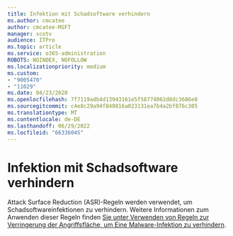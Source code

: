 ```yaml
---
title: Infektion mit Schadsoftware verhindern
ms.author: cmcatee
author: cmcatee-MSFT
manager: scotv
audience: ITPro
ms.topic: article
ms.service: o365-administration
ROBOTS: NOINDEX, NOFOLLOW
ms.localizationpriority: medium
ms.custom:
- "9005470"
- "11029"
ms.date: 04/23/2020
ms.openlocfilehash: 7f7119adb4d13943161e5f58774062d8dc3686e8
ms.sourcegitcommit: c4e8c29a94f840816a023131ea7b4a2bf876c305
ms.translationtype: MT
ms.contentlocale: de-DE
ms.lasthandoff: 06/29/2022
ms.locfileid: "66336045"
---
```

# <a name="prevent-malware-infection"></a>Infektion mit Schadsoftware verhindern

Attack Surface Reduction (ASR)-Regeln werden verwendet, um Schadsoftwareinfektionen zu verhindern. Weitere Informationen zum Anwenden dieser Regeln finden [Sie unter Verwenden von Regeln zur Verringerung der Angriffsfläche, um Eine Malware-Infektion zu verhindern](https://docs.microsoft.com/microsoft-365/security/defender-endpoint/attack-surface-reduction#attack-surface-reduction-rules).